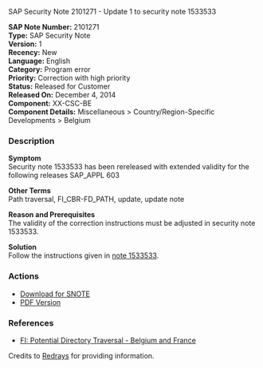SAP Security Note 2101271 - Update 1 to security note 1533533

**SAP Note Number:** 2101271  
**Type:** SAP Security Note  
**Version:** 1  
**Recency:** New  
**Language:** English  
**Category:** Program error  
**Priority:** Correction with high priority  
**Status:** Released for Customer  
**Released On:** December 4, 2014  
**Component:** XX-CSC-BE  
**Component Details:** Miscellaneous > Country/Region-Specific Developments > Belgium

### Description

**Symptom**  
Security note 1533533 has been rereleased with extended validity for the following releases SAP_APPL 603

**Other Terms**  
Path traversal, FI_CBR-FD_PATH, update, update note

**Reason and Prerequisites**  
The validity of the correction instructions must be adjusted in security note 1533533.

**Solution**  
Follow the instructions given in [note 1533533](https://me.sap.com/notes/1533533).

### Actions

- [Download for SNOTE](https://notesdownloads.sap.com/note/0040000017989532017)
- [PDF Version](https://userapps.support.sap.com/sap/support/sfm/notes/print/0002101271?language=en-US&token=75D9178A159C1367AE847E368949E578)

### References

- [FI: Potential Directory Traversal - Belgium and France](https://me.sap.com/notes/1533533)

Credits to [Redrays](https://redrays.io) for providing information.